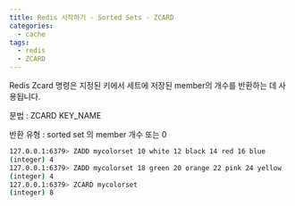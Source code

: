 ```yaml
---
title: Redis 시작하기 - Sorted Sets - ZCARD
categories:
  - cache 
tags:
  - redis
  - ZCARD
---
```


Redis Zcard 명령은 지정된 키에서 세트에 저장된 member의 개수를 반환하는 데 사용됩니다.

문법 : 
ZCARD KEY_NAME

반환 유형 : sorted set 의 member 개수 또는 0

```bash
127.0.0.1:6379> ZADD mycolorset 10 white 12 black 14 red 16 blue
(integer) 4
127.0.0.1:6379> ZADD mycolorset 18 green 20 orange 22 pink 24 yellow
(integer) 4
127.0.0.1:6379> ZCARD mycolorset
(integer) 8
```